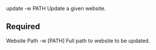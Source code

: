 update -w PATH
  Update a given website.

  Required
  --------------------------------------------------------------------------------------------------
  Website Path
    -w [PATH]           Full path to website to be updated.
